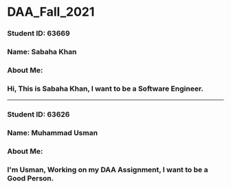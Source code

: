 # DAA_Fall_2021

### Student ID: 63669
### Name: Sabaha Khan
### About Me:
### Hi, This is Sabaha Khan, I want to be a Software Engineer.
---------------------------------------------------------------
### Student ID: 63626
### Name: Muhammad Usman
### About Me:
### I'm Usman, Working on my DAA Assignment, I want to be a Good Person.
